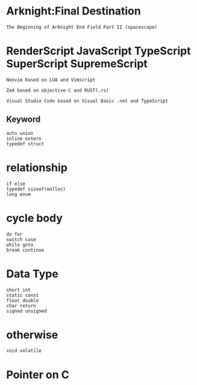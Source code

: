 # Arknight:Final Destination
   
    The Beginning of Arknight End Field Part II (spacescape)
# RenderScript JavaScript TypeScript SuperScript SupremeScript
    Neovim based on LUA and Vimscript
    
    Zed based on objective-C and RUST(.rs)

    Visual Studio Code based on Visual Basic .net and TypeScript 
## Keyword 
    auto union 
    inline extern 
    typedef struct
  
# relationship
    if else
    typedef sizeof(malloc)
    long enum

# cycle body
    do for
    switch case
    while goto
    break continue

# Data Type
    short int
    static const
    float double
    char return
    signed unsigned
    
# otherwise
    void volatile  

# Pointer on C
